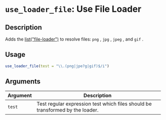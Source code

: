 # `use_loader_file`: Use File Loader

## Description


 Adds the [list("file-loader")](https://webpack.js.org/loaders/file-loader/) 
 to resolve files: `png` , `jpg` , `jpeg` , and `gif` .


## Usage

```r
use_loader_file(test = "\\.(png|jpe?g|gif)$/i")
```


## Arguments

Argument      |Description
------------- |----------------
```test```     |     Test regular expression test which files should be transformed by the loader.

